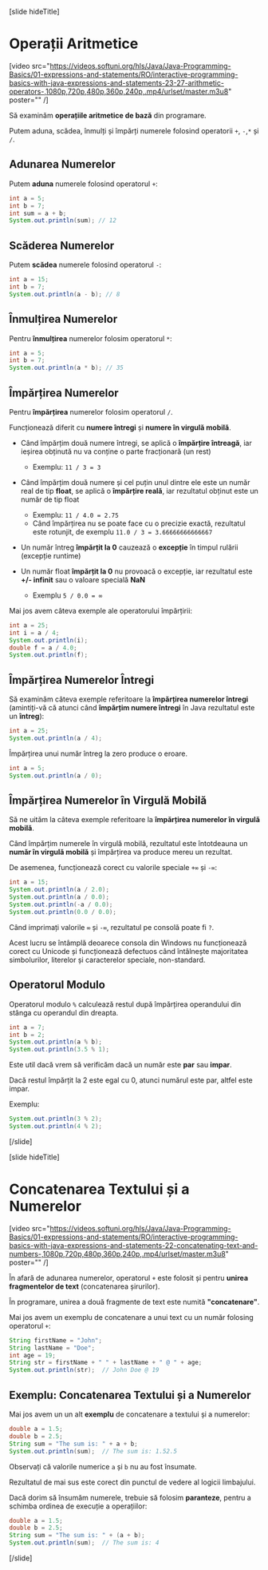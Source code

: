 [slide hideTitle]
# Operații Aritmetice

[video src="https://videos.softuni.org/hls/Java/Java-Programming-Basics/01-expressions-and-statements/RO/interactive-programming-basics-with-java-expressions-and-statements-23-27-arithmetic-operators-,1080p,720p,480p,360p,240p,.mp4/urlset/master.m3u8" poster="" /]

Să examinăm **operațiile aritmetice de bază** din programare.

Putem aduna, scădea, înmulți și împărți numerele folosind operatorii `+`, `-`,`*` și `/`.

## Adunarea Numerelor

Putem **aduna** numerele folosind operatorul `+`:

```java live
int a = 5;
int b = 7;
int sum = a + b;
System.out.println(sum); // 12 
```

## Scăderea Numerelor
Putem **scădea** numerele folosind operatorul `-`:
```java live
int a = 15;
int b = 7;
System.out.println(a - b); // 8
```
## Înmulțirea Numerelor

Pentru **înmulțirea** numerelor folosim operatorul `*`:
```java live
int a = 5;
int b = 7;
System.out.println(a * b); // 35
```

## Împărțirea Numerelor
Pentru **împărțirea** numerelor folosim operatorul `/`.

Funcționează diferit cu **numere întregi** și **numere în virgulă mobilă**.

* Când împărțim două numere întregi, se aplică o **împărțire întreagă**, iar ieșirea obținută nu va conține o parte fracționară (un rest)
  * Exemplu: `11 / 3 = 3`
  
* Când împărțim două numere și cel puțin unul dintre ele este un număr real de tip **float**, se aplică o **împărțire reală**, iar rezultatul obținut este un număr de tip float
  * Exemplu: `11 / 4.0 = 2.75`
  * Când împărțirea nu se poate face cu o precizie exactă, rezultatul este rotunjit, de exemplu `11.0 / 3 = 3.66666666666667`

* Un număr întreg **împărțit la 0** cauzează o **excepție** în timpul rulării (excepție runtime)

* Un număr float **împărțit la 0** nu provoacă o excepție, iar rezultatul este **+/- infinit** sau o valoare specială **NaN**
  * Exemplu `5 / 0.0 = ∞`

Mai jos avem câteva exemple ale operatorului împărțirii:

```java live
int a = 25;
int i = a / 4;
System.out.println(i);
double f = a / 4.0;
System.out.println(f);
```

## Împărțirea Numerelor Întregi
Să examinăm câteva exemple referitoare la **împărțirea numerelor întregi** (amintiți-vă că atunci când **împărțim numere întregi** în Java rezultatul este un **întreg**):

```java live
int a = 25;
System.out.println(a / 4);
```

Împărțirea unui număr întreg la zero produce o eroare.

``` java live
int a = 5;
System.out.println(a / 0);
```

## Împărțirea Numerelor în Virgulă Mobilă

Să ne uităm la câteva exemple referitoare la **împărțirea numerelor în virgulă mobilă**.

Când împărțim numerele în virgulă mobilă, rezultatul este întotdeauna un **număr în virgulă mobilă** și împărțirea va produce mereu un rezultat.

De asemenea, funcționează corect cu valorile speciale `+∞` și `-∞`:

```java live
int a = 15;
System.out.println(a / 2.0);
System.out.println(a / 0.0);
System.out.println(-a / 0.0);
System.out.println(0.0 / 0.0);
```
Când imprimați valorile `∞` și `-∞`, rezultatul pe consolă poate fi `?`.

Acest lucru se întâmplă deoarece consola din Windows nu funcționează corect cu Unicode și funcționează defectuos când întâlnește majoritatea simbolurilor, literelor și caracterelor speciale, non-standard.

## Operatorul Modulo
Operatorul modulo `%` calculează restul după împărțirea operandului din stânga cu operandul din dreapta.

```java live
int a = 7;
int b = 2;
System.out.println(a % b);
System.out.println(3.5 % 1);
```

Este util dacă vrem să verificăm dacă un număr este **par** sau **impar**.

Dacă restul împărțit la 2 este egal cu 0, atunci numărul este par, altfel este impar.

Exemplu:

```java live
System.out.println(3 % 2);
System.out.println(4 % 2);
```
[/slide]

[slide hideTitle]
# Concatenarea Textului și a Numerelor

[video src="https://videos.softuni.org/hls/Java/Java-Programming-Basics/01-expressions-and-statements/RO/interactive-programming-basics-with-java-expressions-and-statements-22-concatenating-text-and-numbers-,1080p,720p,480p,360p,240p,.mp4/urlset/master.m3u8" poster="" /]

În afară de adunarea numerelor, operatorul `+` este folosit și pentru **unirea fragmentelor de text** (concatenarea șirurilor).

În programare, unirea a două fragmente de text este numită **"concatenare"**. 

Mai jos avem un exemplu de concatenare a unui text cu un număr folosing operatorul `+`:

```java live
String firstName = "John";
String lastName = "Doe";
int age = 19;
String str = firstName + " " + lastName + " @ " + age;
System.out.println(str);  // John Doe @ 19
```

## Exemplu: Concatenarea Textului și a Numerelor

Mai jos avem un un alt **exemplu** de concatenare a textului și a numerelor:

```java live
double a = 1.5;
double b = 2.5;
String sum = "The sum is: " + a + b;
System.out.println(sum);  // The sum is: 1.52.5
```
Observați că valorile numerice `a` și `b` nu au fost însumate.

Rezultatul de mai sus este corect din punctul de vedere al logicii limbajului.

Dacă dorim să însumăm numerele, trebuie să folosim **paranteze**, pentru a schimba ordinea de execuție a operațiilor:

```java live
double a = 1.5;
double b = 2.5;
String sum = "The sum is: " + (a + b);
System.out.println(sum);  // The sum is: 4
```

[/slide]
